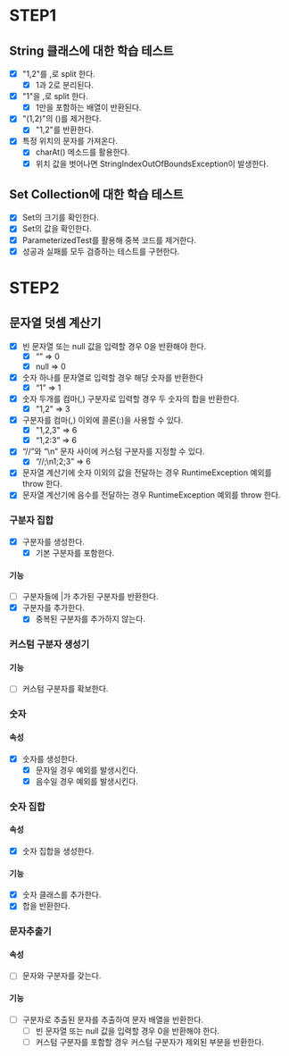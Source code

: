 # STEP1

## String 클래스에 대한 학습 테스트

- [x] "1,2"를 ,로 split 한다.
    - [x] 1과 2로 분리된다.
- [x] "1"을 ,로 split 한다.
    - [x] 1만을 포함하는 배열이 반환된다.
- [x] "(1,2)"의 ()를 제거한다.
    - [x] "1,2"를 반환한다.
- [x] 특정 위치의 문자를 가져온다.
    - [x] charAt() 메소드를 활용한다.
    - [x] 위치 값을 벗어나면 StringIndexOutOfBoundsException이 발생한다.

## Set Collection에 대한 학습 테스트

- [x] Set의 크기를 확인한다.
- [x] Set의 값을 확인한다.
- [x] ParameterizedTest를 활용해 중복 코드를 제거한다.
- [x] 성공과 실패를 모두 검증하는 테스트를 구현한다.

# STEP2

## 문자열 덧셈 계산기
- [x] 빈 문자열 또는 null 값을 입력할 경우 0을 반환해야 한다.
    - [x] “” => 0
    - [x] null => 0
- [x] 숫자 하나를 문자열로 입력할 경우 해당 숫자를 반환한다
    - [x] “1” => 1
- [x] 숫자 두개를 컴마(,) 구분자로 입력할 경우 두 숫자의 합을 반환한다.
    - [x] "1,2" => 3
- [x] 구분자를 컴마(,) 이외에 콜론(:)을 사용할 수 있다.
    - [x] "1,2,3" => 6
    - [x] “1,2:3” => 6
- [x] “//”와 “\n” 문자 사이에 커스텀 구분자를 지정할 수 있다.
    - [x] “//;\n1;2;3” => 6
- [x] 문자열 계산기에 숫자 이외의 값을 전달하는 경우 RuntimeException 예외를 throw 한다.
- [x] 문자열 계산기에 음수를 전달하는 경우 RuntimeException 예외를 throw 한다.

### 구분자 집합
- [x] 구분자를 생성한다.
  - [x] 기본 구분자를 포함한다. 
#### 기능
- [ ] 구분자들에 |가 추가된 구분자를 반환한다.
- [x] 구분자를 추가한다. 
  - [x] 중복된 구분자를 추가하지 않는다. 

### 커스텀 구분자 생성기
#### 기능
- [ ] 커스텀 구분자를 확보한다.

### 숫자
#### 속성
- [x] 숫자를 생성한다.
  - [x] 문자일 경우 예외를 발생시킨다.
  - [x] 음수일 경우 예외를 발생시킨다.
### 숫자 집합
#### 속성
- [x] 숫자 집합을 생성한다.
#### 기능
- [x] 숫자 클래스를 추가한다.
- [x] 합을 반환한다.

### 문자추출기
#### 속성
- [ ] 문자와 구분자를 갖는다.
#### 기능
- [ ] 구분자로 추출된 문자를 추출하여 문자 배열을 반환한다.
  - [ ] 빈 문자열 또는 null 값을 입력할 경우 0을 반환해야 한다. 
  - [ ] 커스텀 구분자를 포함할 경우 커스텀 구분자가 제외된 부분을 반환한다. 
